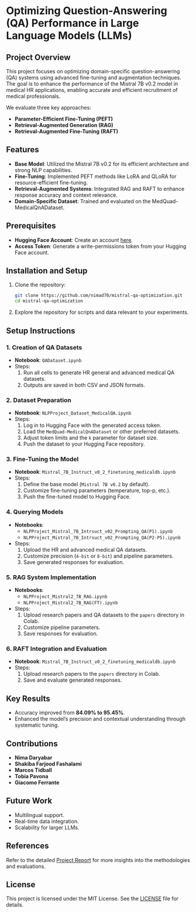 # Optimizing Question-Answering (QA) Performance in Large Language Models (LLMs)

## Project Overview
This project focuses on optimizing domain-specific question-answering (QA) systems using advanced fine-tuning and augmentation techniques. The goal is to enhance the performance of the Mistral 7B v0.2 model in medical HR applications, enabling accurate and efficient recruitment of medical professionals.

We evaluate three key approaches:
- **Parameter-Efficient Fine-Tuning (PEFT)**
- **Retrieval-Augmented Generation (RAG)**
- **Retrieval-Augmented Fine-Tuning (RAFT)**

## Features
- **Base Model**: Utilized the Mistral 7B v0.2 for its efficient architecture and strong NLP capabilities.
- **Fine-Tuning**: Implemented PEFT methods like LoRA and QLoRA for resource-efficient fine-tuning.
- **Retrieval-Augmented Systems**: Integrated RAG and RAFT to enhance response accuracy and context relevance.
- **Domain-Specific Dataset**: Trained and evaluated on the MedQuad-MedicalQnADataset.

## Prerequisites
- **Hugging Face Account**: Create an account [here](https://huggingface.co/).
- **Access Token**: Generate a write-permissions token from your Hugging Face account.

## Installation and Setup

1. Clone the repository:
   ```bash
   git clone https://github.com/nimad70/mistral-qa-optimization.git
   cd mistral-qa-optimization
   ```

2. Explore the repository for scripts and data relevant to your experiments.

## Setup Instructions

### 1. Creation of QA Datasets
- **Notebook**: `QADataset.ipynb`
- Steps:
  1. Run all cells to generate HR general and advanced medical QA datasets.
  2. Outputs are saved in both CSV and JSON formats.

### 2. Dataset Preparation
- **Notebook**: `NLPProject_Dataset_MedicalQA.ipynb`
- Steps:
  1. Log in to Hugging Face with the generated access token.
  2. Load the `MedQuad-MedicalQnADataset` or other preferred datasets.
  3. Adjust token limits and the `k` parameter for dataset size.
  4. Push the dataset to your Hugging Face repository.

### 3. Fine-Tuning the Model
- **Notebook**: `Mistral_7B_Instruct_v0_2_finetuning_medicaldb.ipynb`
- Steps:
  1. Define the base model (`Mistral 7B v0.2` by default).
  2. Customize fine-tuning parameters (temperature, top-p, etc.).
  3. Push the fine-tuned model to Hugging Face.

### 4. Querying Models
- **Notebooks**:
  - `NLPProject_Mistral_7B_Intrsuct_v02_Prompting_QA(P1).ipynb`
  - `NLPProject_Mistral_7B_Intrsuct_v02_Prompting_QA(P2-P5).ipynb`
- Steps:
  1. Upload the HR and advanced medical QA datasets.
  2. Customize precision (`4-bit` or `8-bit`) and pipeline parameters.
  3. Save generated responses for evaluation.

### 5. RAG System Implementation
- **Notebooks**:
  - `NLPProject_Mistral2_7B_RAG.ipynb`
  - `NLPProject_Mistral2_7B_RAG(FT).ipynb`
- Steps:
  1. Upload research papers and QA datasets to the `papers` directory in Colab.
  2. Customize pipeline parameters.
  3. Save responses for evaluation.

### 6. RAFT Integration and Evaluation
- **Notebook**: `Mistral_7B_Instruct_v0_2_finetuning_medicaldb.ipynb`
- Steps:
  1. Upload research papers to the `papers` directory in Colab.
  2. Save and evaluate generated responses.

## Key Results
- Accuracy improved from **84.09% to 95.45%**.
- Enhanced the model’s precision and contextual understanding through systematic tuning.

## Contributions
- **Nima Daryabar**
- **Shakiba Farjood Fashalami**
- **Marcos Tidball**
- **Tobia Pavona**
- **Giacomo Ferrante**

## Future Work
- Multilingual support.
- Real-time data integration.
- Scalability for larger LLMs.

## References
Refer to the detailed [Project Report](https://www.dropbox.com/scl/fi/4lritaoahwxgml7cvzzgu/NLP-project-report.pdf?rlkey=8pifa0ezaac8ttjjnyvxybygf&st=fqjaxn2d&dl=0) for more insights into the methodologies and evaluations.

## License
This project is licensed under the MIT License. See the [LICENSE](./LICENSE) file for details.
